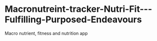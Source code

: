 # Macronutreint-tracker-Nutri-Fit---Fulfilling-Purposed-Endeavours
Macro nutrient, fitness and nutrition app
